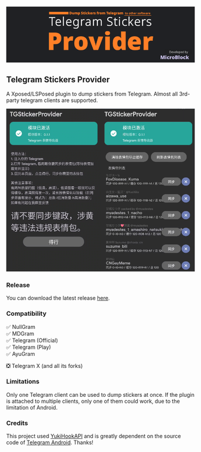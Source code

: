 ![header](./header.png)

## Telegram Stickers Provider
A Xposed/LSPosed plugin to dump stickers from Telegram. Almost all 3rd-party telegram clients are supported.

![screenshot](./screenshot.jpg)

### Release
You can download the latest release [here](https://t.me/microblock_pub/159).

### Compatibility

✅ NullGram  
✅ MDGram  
✅ Telegram (Official)  
✅ Telegram (Play)  
✅ AyuGram 

❎ Telegram X (and all its forks)

### Limitations
Only one Telegram client can be used to dump stickers at once. If the plugin is attached to multiple clients, only one of them could work, due to the limitation of Android. 

### Credits

This project used [YukiHookAPI](https://github.com/HighCapable/YukiHookAPI) and is greatly dependent on the source code of [Telegram Android](https://github.com/DrKLO/Telegram). Thanks!
